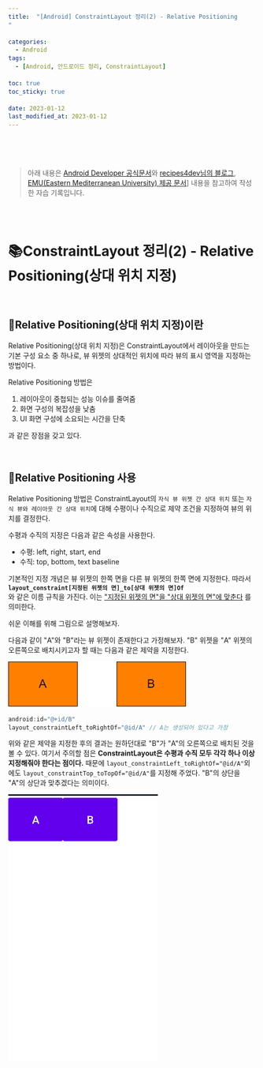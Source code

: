 ```yaml
---
title:  "[Android] ConstraintLayout 정리(2) - Relative Positioning
"

categories:
  - Android
tags:
  - [Android, 안드로이드 정리, ConstraintLayout]

toc: true
toc_sticky: true
 
date: 2023-01-12
last_modified_at: 2023-01-12
---
```


<br>
<br>
<br>

> 아래 내용은 [Android Developer 공식문서](https://developer.android.com/training/constraint-layout?hl=ko)와 [recipes4dev님의 블로그](https://recipes4dev.tistory.com/158), [EMU(Eastern Mediterranean University) 제공 문서](https://staff.emu.edu.tr/mobinabeheshti/Documents/courses/ITEC399/lecture%205%20-%20399.pdf)] 내용을 참고하여 작성한 자습 기록입니다.

<br>
<br>

# 📚ConstraintLayout 정리(2) - Relative Positioning(상대 위치 지정)

<br>

## 📔Relative Positioning(상대 위치 지정)이란

Relative Positioning(상대 위치 지정)은 ConstraintLayout에서 레이아웃을 만드는 기본 구성 요소 중 하나로, 뷰 위젯의 상대적인 위치에 따라 뷰의 표시 영역을 지정하는 방법이다. 

Relative Positioning 방법은
1. 레이아웃이 중첩되는 성능 이슈를 줄여줌
2. 화면 구성의 복잡성을 낮춤
3. UI 화면 구성에 소요되는 시간을 단축

과 같은 장점을 갖고 있다.

<br>

## 📔Relative Positioning 사용
Relative Positioning 방법은 ConstraintLayout의 `자식 뷰 위젯 간 상대 위치` 또는 `자식 뷰와 레이아웃 간 상대 위치`에 대해 수평이나 수직으로 제약 조건을 지정하여 뷰의 위치를 결정한다.

수평과 수직의 지정은 다음과 같은 속성을 사용한다.
* 수평: left, right, start, end
* 수직: top, bottom, text baseline

기본적인 지정 개념은 뷰 위젯의 한쪽 면을 다른 뷰 위젯의 한쪽 면에 지정한다. 따라서 <br>
**`layout_constraint[지정된 위젯의 면]_to[상대 위젯의 면]Of`**
<br>
와 같은 이름 규칙을 가진다. 이는 <u>"지정된 위젯의 면"을 "상대 위젯의 면"에 맞춘다</u> 를 의미한다.

쉬운 이해를 위해 그림으로 설명해보자.

다음과 같이 "A"와 "B"라는 뷰 위젯이 존재한다고 가정해보자. "B" 위젯을 "A" 위젯의 오른쪽으로 배치시키고자 할 때는 다음과 같은 제약을 지정한다.


![relative-positioning1](/assets/images/android/constraintlayout/relative_positioning1.png)

```kotlin
android:id="@+id/B"
layout_constraintLeft_toRightOf="@id/A" // A는 생성되어 있다고 가정
```

위와 같은 제약을 지정한 후의 결과는 원하던대로 "B"가 "A"의 오른쪽으로 배치된 것을 볼 수 있다. 여기서 주의할 점은 **ConstraintLayout은 수평과 수직 모두 각각 하나 이상 지정해줘야 한다는 점이다.** 때문에 `layout_constraintLeft_toRightOf="@id/A"`외에도 `layout_constraintTop_toTopOf="@id/A"`를 지정해 주었다. "B"의 상단을 "A"의 상단과 맞추겠다는 의미이다.

![relative-positioning1](/assets/images/android/constraintlayout/relative_positioning2.png)

